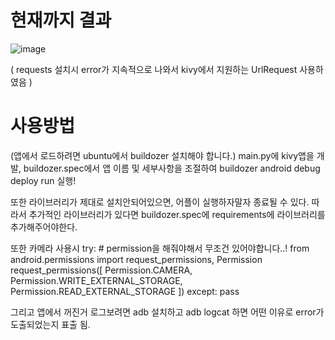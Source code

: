 # 현재까지 결과
![image](https://user-images.githubusercontent.com/70372577/223656679-969f529c-4b70-4673-9914-7cf8aba6e151.png)

( requests 설치시 error가 지속적으로 나와서 kivy에서 지원하는 UrlRequest 사용하였음 )


# 사용방법

(앱에서 로드하려면 ubuntu에서 buildozer 설치해야 합니다.)
main.py에 kivy앱을 개발, buildozer.spec에서 앱 이름 및 세부사항을 조절하여 
buildozer android debug deploy run
실행!


또한 라이브러리가 제대로 설치안되어있으면, 어플이 실행하자말자 종료될 수 있다.
따라서 추가적인 라이브러리가 있다면 buildozer.spec에 requirements에 라이브러리를 추가해주어야한다.


또한 카메라 사용시
        try:
            # permission을 해줘야해서 무조건 있어야합니다..!
            from android.permissions import request_permissions, Permission
            request_permissions([
                Permission.CAMERA,
                Permission.WRITE_EXTERNAL_STORAGE,
                Permission.READ_EXTERNAL_STORAGE
            ])
        except:
            pass



그리고 앱에서 꺼진거 로그보려면 adb 설치하고
adb logcat 하면 어떤 이유로 error가 도출되었는지 표출 됨.

